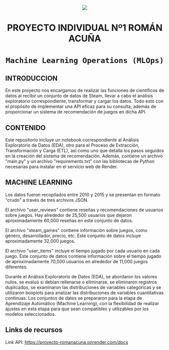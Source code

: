 
<p align=center><img src=https://d31uz8lwfmyn8g.cloudfront.net/Assets/logo-henry-white-lg.png><p>

# <h1 align=center> **PROYECTO INDIVIDUAL Nº1 ROMÁN ACUÑA** </h1>

# <h1 align=center>**`Machine Learning Operations (MLOps)`**</h1>

## INTRODUCCION 
En este proyecto nos encargamos de realizar las funciones de científicos de datos al recibir un conjunto de datos de Steam, llevar a cabo el análisis exploratorio correspondiente, transformar y cargar los datos. Todo esto con el propósito de implementar una API eficaz para su consulta, además de proporcionar un sistema de recomendación de juegos en dicha API.

## CONTENIDO
Este repositorio incluye un notebook correspondiente al Análisis Exploratorio de Datos (EDA), otro para el Proceso de Extracción, Transformación y Carga (ETL), así como uno que detalla los pasos seguidos en la creación del sistema de recomendación. Además, contiene un archivo "main.py" y un archivo "requirements.txt" con las bibliotecas de Python necesarias para instalar en el servicio web de Render.

## MACHINE LEARNING 
Los datos fueron recopilados entre 2010 y 2015 y se presentan en formato "crudo" a través de tres archivos JSON.

El archivo "user_reviews" contiene reseñas y recomendaciones de usuarios sobre juegos. Hay alrededor de 25,500 usuarios que dejaron aproximadamente 60,000 reseñas en este conjunto de datos.

El archivo "steam_games" contiene información sobre juegos, como género, desarrollador, precio, etc. Este conjunto de datos incluye aproximadamente 32,000 juegos.

El archivo "user_items" incluye el tiempo jugado por cada usuario en cada juego. Este conjunto de datos contiene información sobre el tiempo jugado de aproximadamente 70,000 usuarios en alrededor de 11,000 juegos diferentes.

Durante el Análisis Exploratorio de Datos (EDA), se abordaron los valores nulos, se evaluó si debían rellenarse o eliminarse, se eliminaron registros duplicados, se examinaron las distribuciones de variables categóricas y se utilizaron boxplots para analizar las distribuciones de variables cuantitativas continuas. Los conjuntos de datos se prepararon para la etapa de Aprendizaje Automático (Machine Learning), con la flexibilidad de realizar ajustes en esta etapa para que sean compatibles y utilizables por los modelos seleccionados.

## Links de recursos
Link API: https://proyecto-romanacuna.onrender.com/docs

